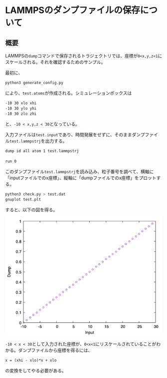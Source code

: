 # LAMMPSのダンプファイルの保存について

## 概要

LAMMPSの`dump`コマンドで保存されるトラジェクトリでは、座標が`0<x,y,z<1`にスケールされる。それを確認するためのサンプル。

最初に、

```sh
python3 generate_config.py
```

により、`test.atoms`が作成される。シミュレーションボックスは

```txt
-10 30 xlo xhi
-10 30 ylo yhi
-10 30 zlo zhi
```

と、`-10 < x,y,z < 30`となっている。

入力ファイルは`test.input`であり、時間発展をせずに、そのままダンプファイル`test.lammpstrj`を出力する。

```txt
dump id all atom 1 test.lammpstrj

run 0
```

このダンプファイル`test.lammpstrj`を読み込み、粒子番号を調べて、横軸に「inputファイルでのx座標」、縦軸に「dumpファイルでのx座標」をプロットする。

```sh
python3 check.py > test.dat
gnuplot test.plt
```

すると、以下の図を得る。

![test.png](fig/test.png)

`-10 < x < 30`として入力された座標が、`0<x<1`にリスケールされていることがわかる。ダンプファイルから座標を得るには、

```txt
x = (xhi - xlo)*x + xlo
```

の変換をしてやる必要がある。
